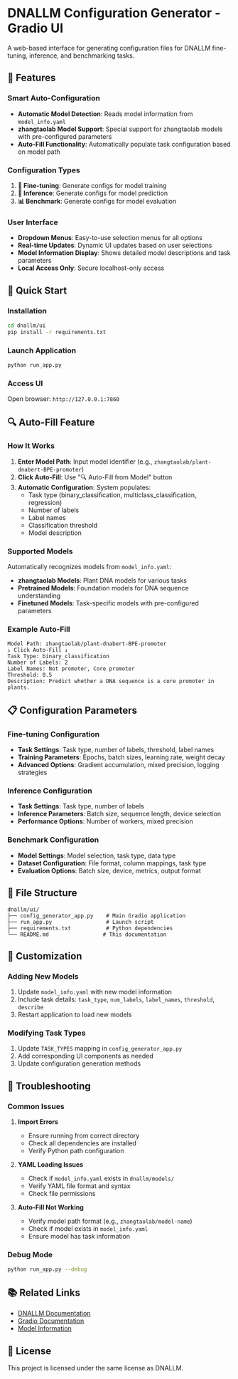 # DNALLM Configuration Generator - Gradio UI

A web-based interface for generating configuration files for DNALLM fine-tuning, inference, and benchmarking tasks.

## 🌟 Features

### **Smart Auto-Configuration**
- **Automatic Model Detection**: Reads model information from `model_info.yaml`
- **zhangtaolab Model Support**: Special support for zhangtaolab models with pre-configured parameters
- **Auto-Fill Functionality**: Automatically populate task configuration based on model path

### **Configuration Types**
1. **🔧 Fine-tuning**: Generate configs for model training
2. **🔮 Inference**: Generate configs for model prediction  
3. **📊 Benchmark**: Generate configs for model evaluation

### **User Interface**
- **Dropdown Menus**: Easy-to-use selection menus for all options
- **Real-time Updates**: Dynamic UI updates based on user selections
- **Model Information Display**: Shows detailed model descriptions and task parameters
- **Local Access Only**: Secure localhost-only access

## 🚀 Quick Start

### **Installation**
```bash
cd dnallm/ui
pip install -r requirements.txt
```

### **Launch Application**
```bash
python run_app.py
```

### **Access UI**
Open browser: `http://127.0.0.1:7860`

## 🔍 Auto-Fill Feature

### **How It Works**
1. **Enter Model Path**: Input model identifier (e.g., `zhangtaolab/plant-dnabert-BPE-promoter`)
2. **Click Auto-Fill**: Use "🔍 Auto-Fill from Model" button
3. **Automatic Configuration**: System populates:
   - Task type (binary_classification, multiclass_classification, regression)
   - Number of labels
   - Label names
   - Classification threshold
   - Model description

### **Supported Models**
Automatically recognizes models from `model_info.yaml`:
- **zhangtaolab Models**: Plant DNA models for various tasks
- **Pretrained Models**: Foundation models for DNA sequence understanding
- **Finetuned Models**: Task-specific models with pre-configured parameters

### **Example Auto-Fill**
```
Model Path: zhangtaolab/plant-dnabert-BPE-promoter
↓ Click Auto-Fill ↓
Task Type: binary_classification
Number of Labels: 2
Label Names: Not promoter, Core promoter
Threshold: 0.5
Description: Predict whether a DNA sequence is a core promoter in plants.
```

## 📋 Configuration Parameters

### **Fine-tuning Configuration**
- **Task Settings**: Task type, number of labels, threshold, label names
- **Training Parameters**: Epochs, batch sizes, learning rate, weight decay
- **Advanced Options**: Gradient accumulation, mixed precision, logging strategies

### **Inference Configuration**
- **Task Settings**: Task type, number of labels
- **Inference Parameters**: Batch size, sequence length, device selection
- **Performance Options**: Number of workers, mixed precision

### **Benchmark Configuration**
- **Model Settings**: Model selection, task type, data type
- **Dataset Configuration**: File format, column mappings, task type
- **Evaluation Options**: Batch size, device, metrics, output format

## 📁 File Structure

```
dnallm/ui/
├── config_generator_app.py    # Main Gradio application
├── run_app.py                 # Launch script
├── requirements.txt           # Python dependencies
└── README.md                 # This documentation
```

## 🔧 Customization

### **Adding New Models**
1. Update `model_info.yaml` with new model information
2. Include task details: `task_type`, `num_labels`, `label_names`, `threshold`, `describe`
3. Restart application to load new models

### **Modifying Task Types**
1. Update `TASK_TYPES` mapping in `config_generator_app.py`
2. Add corresponding UI components as needed
3. Update configuration generation methods

## 🐛 Troubleshooting

### **Common Issues**

1. **Import Errors**
   - Ensure running from correct directory
   - Check all dependencies are installed
   - Verify Python path configuration

2. **YAML Loading Issues**
   - Check if `model_info.yaml` exists in `dnallm/models/`
   - Verify YAML file format and syntax
   - Check file permissions

3. **Auto-Fill Not Working**
   - Verify model path format (e.g., `zhangtaolab/model-name`)
   - Check if model exists in `model_info.yaml`
   - Ensure model has task information

### **Debug Mode**
```bash
python run_app.py --debug
```

## 📚 Related Links

- [DNALLM Documentation](https://dnallm.readthedocs.io/)
- [Gradio Documentation](https://www.gradio.app/docs)
- [Model Information](https://github.com/zhangtaolab/DNALLM)

## 📄 License

This project is licensed under the same license as DNALLM.
